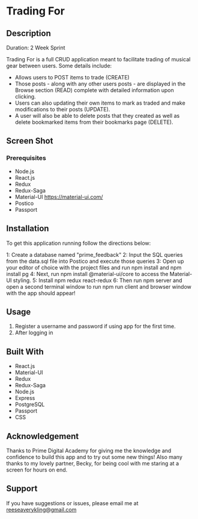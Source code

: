 # Trading For

## Description

Duration: 2 Week Sprint

Trading For is a full CRUD application meant to facilitate trading of musical gear between users.
Some details include:

- Allows users to POST items to trade (CREATE)
- Those posts - along with any other users posts - are displayed in the Browse section (READ) complete with detailed information upon clicking.
- Users can also updating their own items to mark as traded and make modifications to their posts (UPDATE).
- A user will also be able to delete posts that they created as well as delete bookmarked items from their bookmarks page (DELETE).


## Screen Shot



### Prerequisites

- Node.js
- React.js 
- Redux
- Redux-Saga
- Material-UI https://material-ui.com/
- Postico
- Passport


## Installation

To get this application running follow the directions below:

1: Create a database named "prime_feedback"
2: Input the SQL queries from the data.sql file into Postico and execute those queries
3: Open up your editor of choice with the project files and run npm install and npm install pg
4: Next, run npm install @material-ui/core to access the Material-UI styling.
5: Install npm redux react-redux
6: Then run npm server and open a second terminal window to run npm run client and browser window with the app should appear!

## Usage

1. Register a username and password if using app for the first time.
2. After logging in

## Built With
- React.js
- Material-UI
- Redux
- Redux-Saga
- Node.js
- Express
- PostgreSQL
- Passport
- CSS


## Acknowledgement 
Thanks to Prime Digital Academy for giving me the knowledge and confidence to build this app and to try out some new things! Also many thanks to my lovely partner, Becky, for being cool with me staring at a screen for hours on end.

## Support
If you have suggestions or issues, please email me at reeseaverykling@gmail.com